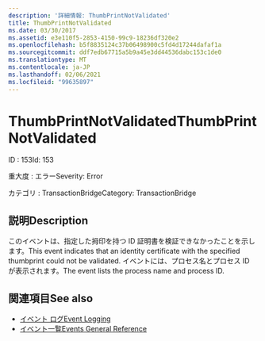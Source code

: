 ```yaml
---
description: '詳細情報: ThumbPrintNotValidated'
title: ThumbPrintNotValidated
ms.date: 03/30/2017
ms.assetid: e3e110f5-2853-4150-99c9-18236df320e2
ms.openlocfilehash: b5f8835124c37b06498900c5fd4d17244dafaf1a
ms.sourcegitcommit: ddf7edb67715a5b9a45e3dd44536dabc153c1de0
ms.translationtype: MT
ms.contentlocale: ja-JP
ms.lasthandoff: 02/06/2021
ms.locfileid: "99635897"
---
```

# <a name="thumbprintnotvalidated"></a><span data-ttu-id="c3454-103">ThumbPrintNotValidated</span><span class="sxs-lookup"><span data-stu-id="c3454-103">ThumbPrintNotValidated</span></span>

<span data-ttu-id="c3454-104">ID : 153</span><span class="sxs-lookup"><span data-stu-id="c3454-104">Id: 153</span></span>  
  
 <span data-ttu-id="c3454-105">重大度 : エラー</span><span class="sxs-lookup"><span data-stu-id="c3454-105">Severity: Error</span></span>  
  
 <span data-ttu-id="c3454-106">カテゴリ : TransactionBridge</span><span class="sxs-lookup"><span data-stu-id="c3454-106">Category: TransactionBridge</span></span>  
  
## <a name="description"></a><span data-ttu-id="c3454-107">説明</span><span class="sxs-lookup"><span data-stu-id="c3454-107">Description</span></span>  

 <span data-ttu-id="c3454-108">このイベントは、指定した拇印を持つ ID 証明書を検証できなかったことを示します。</span><span class="sxs-lookup"><span data-stu-id="c3454-108">This event indicates that an identity certificate with the specified thumbprint could not be validated.</span></span> <span data-ttu-id="c3454-109">イベントには、プロセス名とプロセス ID が表示されます。</span><span class="sxs-lookup"><span data-stu-id="c3454-109">The event lists the process name and process ID.</span></span>  
  
## <a name="see-also"></a><span data-ttu-id="c3454-110">関連項目</span><span class="sxs-lookup"><span data-stu-id="c3454-110">See also</span></span>

- [<span data-ttu-id="c3454-111">イベント ログ</span><span class="sxs-lookup"><span data-stu-id="c3454-111">Event Logging</span></span>](index.md)
- [<span data-ttu-id="c3454-112">イベント一覧</span><span class="sxs-lookup"><span data-stu-id="c3454-112">Events General Reference</span></span>](events-general-reference.md)
